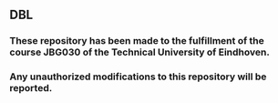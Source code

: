 ## DBL

### These repository has been made to the fulfillment of the course JBG030 of the Technical University of Eindhoven.

### Any unauthorized modifications to this repository will be reported.
